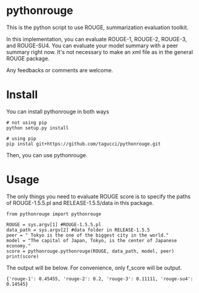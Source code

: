 # pythonrouge
This is the python script to use ROUGE, summarization evaluation toolkit.
  
In this implementation, you can evaluate ROUGE-1, ROUGE-2, ROUGE-3, and ROUGE-SU4. You can evaluate your model summary with a peer summary right now. It's not necessary to make an xml file as in the general ROUGE package.

Any feedbacks or comments are welcome.

# Install
You can install pythonrouge in both ways

```
# not using pip
python setup.py install

# using pip
pip instal git+https://github.com/tagucci/pythonrouge.git
```
Then, you can use pythonrouge.

# Usage

The only things you need to evaluate ROUGE score is to specify the paths of ROUGE-1.5.5.pl and RELEASE-1.5.5/data in this package.

```
from pythonrouge import pythonrouge

ROUGE = sys.argv[1] #ROUGE-1.5.5.pl
data_path = sys.argv[2] #data folder in RELEASE-1.5.5
peer = " Tokyo is the one of the biggest city in the world."
model = "The capital of Japan, Tokyo, is the center of Japanese economy."
score = pythonrouge.pythonrouge(ROUGE, data_path, model, peer)
print(score)
```

The output will be below. For convenience, only f_score will be output.

```
{'rouge-1': 0.45455, 'rouge-2': 0.2, 'rouge-3': 0.11111, 'rouge-su4': 0.14545}
```
